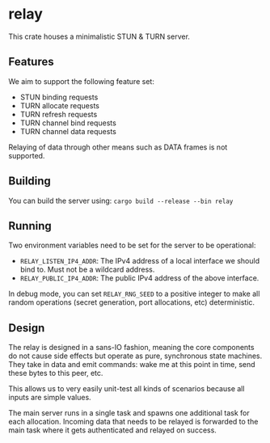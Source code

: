 # relay

This crate houses a minimalistic STUN & TURN server.

## Features

We aim to support the following feature set:

- STUN binding requests
- TURN allocate requests
- TURN refresh requests
- TURN channel bind requests
- TURN channel data requests

Relaying of data through other means such as DATA frames is not supported.

## Building

You can build the server using: `cargo build --release --bin relay`

## Running

Two environment variables need to be set for the server to be operational:

- `RELAY_LISTEN_IP4_ADDR`: The IPv4 address of a local interface we should bind to. Must not be a wildcard address.
- `RELAY_PUBLIC_IP4_ADDR`: The public IPv4 address of the above interface.

In debug mode, you can set `RELAY_RNG_SEED` to a positive integer to make all random operations (secret generation, port allocations, etc) deterministic.

## Design

The relay is designed in a sans-IO fashion, meaning the core components do not cause side effects but operate as pure, synchronous state machines.
They take in data and emit commands: wake me at this point in time, send these bytes to this peer, etc.

This allows us to very easily unit-test all kinds of scenarios because all inputs are simple values.

The main server runs in a single task and spawns one additional task for each allocation.
Incoming data that needs to be relayed is forwarded to the main task where it gets authenticated and relayed on success.
